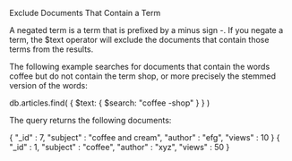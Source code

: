 Exclude Documents That Contain a Term

A negated term is a term that is prefixed by a minus sign -. If you negate a term, the $text operator will exclude the documents that contain those terms from the results.

The following example searches for documents that contain the words coffee but do not contain the term shop, or more precisely the stemmed version of the words:

db.articles.find( { $text: { $search: "coffee -shop" } } )

The query returns the following documents:

{ "\_id" : 7, "subject" : "coffee and cream", "author" : "efg", "views" : 10 }
{ "\_id" : 1, "subject" : "coffee", "author" : "xyz", "views" : 50 }

